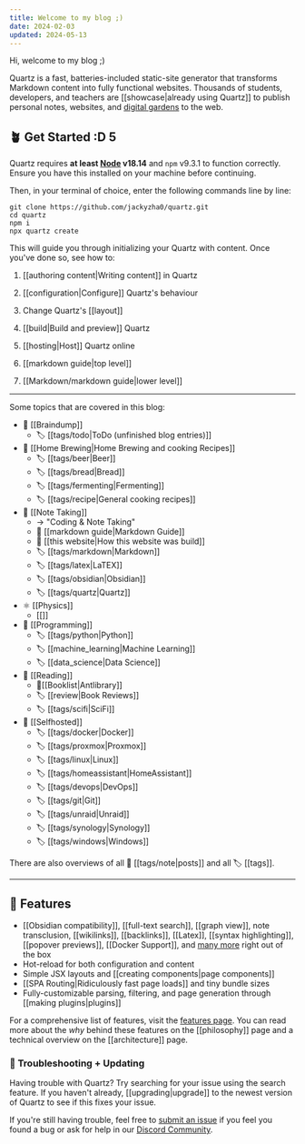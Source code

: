 ```yaml
---
title: Welcome to my blog ;)
date: 2024-02-03
updated: 2024-05-13
---
```


Hi, welcome to my blog ;)


Quartz is a fast, batteries-included static-site generator that transforms Markdown content into fully functional websites. Thousands of students, developers, and teachers are [[showcase|already using Quartz]] to publish personal notes, websites, and [digital gardens](https://jzhao.xyz/posts/networked-thought) to the web.

## 🪴 Get Started :D 5

Quartz requires **at least [Node](https://nodejs.org/) v18.14** and `npm` v9.3.1 to function correctly. Ensure you have this installed on your machine before continuing.

Then, in your terminal of choice, enter the following commands line by line:

```shell
git clone https://github.com/jackyzha0/quartz.git
cd quartz
npm i
npx quartz create
```

This will guide you through initializing your Quartz with content. Once you've done so, see how to:

1. [[authoring content|Writing content]] in Quartz
2. [[configuration|Configure]] Quartz's behaviour
3. Change Quartz's [[layout]]
4. [[build|Build and preview]] Quartz
5. [[hosting|Host]] Quartz online

6. [[markdown guide|top level]]
7. [[Markdown/markdown guide|lower level]]

---

Some topics that are covered in this blog:

- 🧠 [[Braindump]]
   - 🏷 [[tags/todo|ToDo (unfinished blog entries)]] 
- 🍺 [[Home Brewing|Home Brewing and cooking Recipes]]
   - 🏷 [[tags/beer|Beer]]
   - 🏷 [[tags/bread|Bread]]
   - 🏷 [[tags/fermenting|Fermenting]]
   - 🏷 [[tags/recipe|General cooking recipes]]
- 📑 [[Note Taking]]
   - -> "Coding & Note Taking"
   - 📄 [[markdown guide|Markdown Guide]]
   - 📄 [[this website|How this website was build]]
   - 🏷 [[tags/markdown|Markdown]]
   - 🏷 [[tags/latex|LaTEX]]
   - 🏷 [[tags/obsidian|Obsidian]]
   - 🏷 [[tags/quartz|Quartz]]
- ⚛ [[Physics]]
   - [[]]
- 🐍 [[Programming]]
   - 🏷 [[tags/python|Python]]
   - 🏷 [[machine_learning|Machine Learning]]
   - 🏷 [[data_science|Data Science]]
- 📖 [[Reading]]
   - 📄[[Booklist|Antlibrary]]
   - 🏷 [[review|Book Reviews]]
   - 🏷 [[tags/scifi|SciFi]]
- 🐳 [[Selfhosted]]
   - 🏷 [[tags/docker|Docker]]
   - 🏷 [[tags/proxmox|Proxmox]]
   - 🏷 [[tags/linux|Linux]]
   - 🏷 [[tags/homeassistant|HomeAssistant]]
   - 🏷 [[tags/devops|DevOps]]
   - 🏷 [[tags/git|Git]]
   - 🏷 [[tags/unraid|Unraid]]
   - 🏷 [[tags/synology|Synology]]
   - 🏷 [[tags/windows|Windows]]
   
There are also overviews of all 📄 [[tags/note|posts]] and all 🏷 [[tags]].

---

## 🔧 Features

- [[Obsidian compatibility]], [[full-text search]], [[graph view]], note transclusion, [[wikilinks]], [[backlinks]], [[Latex]], [[syntax highlighting]], [[popover previews]], [[Docker Support]], and [many more](./features) right out of the box
- Hot-reload for both configuration and content
- Simple JSX layouts and [[creating components|page components]]
- [[SPA Routing|Ridiculously fast page loads]] and tiny bundle sizes
- Fully-customizable parsing, filtering, and page generation through [[making plugins|plugins]]

For a comprehensive list of features, visit the [features page](/features). You can read more about the _why_ behind these features on the [[philosophy]] page and a technical overview on the [[architecture]] page.

### 🚧 Troubleshooting + Updating

Having trouble with Quartz? Try searching for your issue using the search feature. If you haven't already, [[upgrading|upgrade]] to the newest version of Quartz to see if this fixes your issue.

If you're still having trouble, feel free to [submit an issue](https://github.com/jackyzha0/quartz/issues) if you feel you found a bug or ask for help in our [Discord Community](https://discord.gg/cRFFHYye7t).
